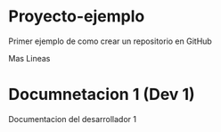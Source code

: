 # Proyecto-ejemplo
Primer ejemplo de como crear un repositorio en GitHub

Mas Lineas

# Documnetacion 1 (Dev 1)
Documentacion del desarrollador 1